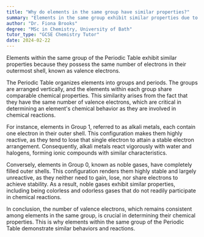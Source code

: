 ```yaml
---
title: "Why do elements in the same group have similar properties?"
summary: "Elements in the same group exhibit similar properties due to having the same number of outer shell electrons. This similarity influences their chemical behavior and reactivity."
author: "Dr. Fiona Brooks"
degree: "MSc in Chemistry, University of Bath"
tutor_type: "GCSE Chemistry Tutor"
date: 2024-02-22
---
```


Elements within the same group of the Periodic Table exhibit similar properties because they possess the same number of electrons in their outermost shell, known as valence electrons.

The Periodic Table organizes elements into groups and periods. The groups are arranged vertically, and the elements within each group share comparable chemical properties. This similarity arises from the fact that they have the same number of valence electrons, which are critical in determining an element's chemical behavior as they are involved in chemical reactions.

For instance, elements in Group 1, referred to as alkali metals, each contain one electron in their outer shell. This configuration makes them highly reactive, as they tend to lose that single electron to attain a stable electron arrangement. Consequently, alkali metals react vigorously with water and halogens, forming ionic compounds with similar characteristics.

Conversely, elements in Group 0, known as noble gases, have completely filled outer shells. This configuration renders them highly stable and largely unreactive, as they neither need to gain, lose, nor share electrons to achieve stability. As a result, noble gases exhibit similar properties, including being colorless and odorless gases that do not readily participate in chemical reactions.

In conclusion, the number of valence electrons, which remains consistent among elements in the same group, is crucial in determining their chemical properties. This is why elements within the same group of the Periodic Table demonstrate similar behaviors and reactions.
    